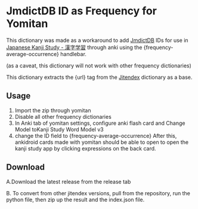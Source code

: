 # JmdictDB ID as Frequency for Yomitan

This dictionary was made as a workaround to add [JmdictDB](https://www.edrdg.org/jmdictdb/index.html) IDs for use in [Japanese Kanji Study - 漢字学習](https://play.google.com/store/apps/details?id=com.mindtwisted.kanjistudy&hl=en_SG/) through anki using the {frequency-average-occurrence} handlebar.

(as a caveat, this dictionary will not work with other frequency dictionaries)

This dictionary extracts the {url} tag from the [Jitendex](https://github.com/stephenmk/Jitendex) dictionary as a base. 

## Usage
1. Import the zip through yomitan
2. Disable all other frequency dictionaries 
3. In Anki tab of yomitan settings, configure anki flash card and Change Model toKanji Study Word Model v3
4. change the ID field to {frequency-average-occurrence}
After this, ankidroid cards made with yomitan should be able to open to open the kanji study app by clicking expressions on the back card.
## Download
A.Download the latest release from the release tab

B. To convert from other jitendex versions, pull from the repository, run the python file, then zip up the result and the index.json file.

